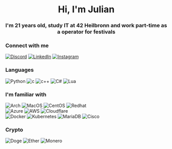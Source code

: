 <h1 align="center">Hi, I'm Julian</a>
<h3 align="center">I'm 21 years old, study IT at 42 Heilbronn and work part-time as a operator for festivals</h3>

### Connect with me
[![Discord](https://img.shields.io/badge/discord-5865F2.svg?style=for-the-badge&logo=discord&logoColor=white)](https://discord.gg/KY9J4A7d4J)
[![LinkedIn](https://img.shields.io/badge/LinkedIn-0077B5?style=for-the-badge&logo=linkedin&logoColor=white)](https://de.linkedin.com/in/julian-mühlberger-6620ab2a1)
[![Instagram](https://img.shields.io/badge/Instagram-E4405F?style=for-the-badge&logo=instagram&logoColor=white)](https://instagram.com/moewenmann.jpg)

### Languages
![Python](https://img.shields.io/badge/python-3776AB?style=for-the-badge&logo=python&logoColor=ffdd54)
![c](https://img.shields.io/badge/C-00599C?style=for-the-badge&logo=c&logoColor=white)
![c++](https://img.shields.io/badge/C%2B%2B-00599C?style=for-the-badge&logo=c%2B%2B&logoColor=white)
![C#](https://img.shields.io/badge/C%23-239120?style=for-the-badge&logo=c-sharp&logoColor=white)
![Lua](https://img.shields.io/badge/Lua-2C2D72?style=for-the-badge&logo=lua&logoColor=white)

### I'm familiar with
![Arch](https://img.shields.io/badge/Arch_Linux-1793D1?style=for-the-badge&logo=arch-linux&logoColor=white)
![MacOS](https://img.shields.io/badge/mac%20os-000000?style=for-the-badge&logo=apple&logoColor=white)
![CentOS](https://img.shields.io/badge/Cent%20OS-262577?style=for-the-badge&logo=CentOS&logoColor=white)
![Redhat](https://img.shields.io/badge/Red%20Hat-EE0000?style=for-the-badge&logo=redhat&logoColor=white)   
![Azure](https://img.shields.io/badge/microsoft%20azure-0089D6?style=for-the-badge&logo=microsoft-azure&logoColor=white)
![AWS](https://img.shields.io/badge/Amazon_AWS-FF9900?style=for-the-badge&logo=amazonaws&logoColor=white)
![Cloudflare](https://img.shields.io/badge/Cloudflare-F38020?style=for-the-badge&logo=Cloudflare&logoColor=white)   
![Docker](https://img.shields.io/badge/Docker-2CA5E0?style=for-the-badge&logo=docker&logoColor=white)
![Kubernetes](https://img.shields.io/badge/kubernetes-326ce5.svg?&style=for-the-badge&logo=kubernetes&logoColor=white)
![MariaDB](https://img.shields.io/badge/MariaDB-003545?style=for-the-badge&logo=mariadb&logoColor=white)
![Cisco](https://img.shields.io/badge/CISCO-1BA0D7?style=for-the-badge&logo=cisco&logoColor=white)

### Crypto
![Doge](https://img.shields.io/badge/dogecoin-C2A633?style=for-the-badge&logo=dogecoin&logoColor=white)
![Ether](https://img.shields.io/badge/Ethereum-3C3C3D?style=for-the-badge&logo=Ethereum&logoColor=white)
![Monero](https://img.shields.io/badge/monero-FF6600?style=for-the-badge&logo=monero&logoColor=white)
